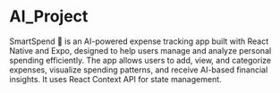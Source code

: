# AI_Project
SmartSpend 💸 is an AI-powered expense tracking app built with React Native and Expo, designed to help users manage and analyze personal spending efficiently. The app allows users to add, view, and categorize expenses, visualize spending patterns, and receive AI-based financial insights. It uses React Context API for state management.
